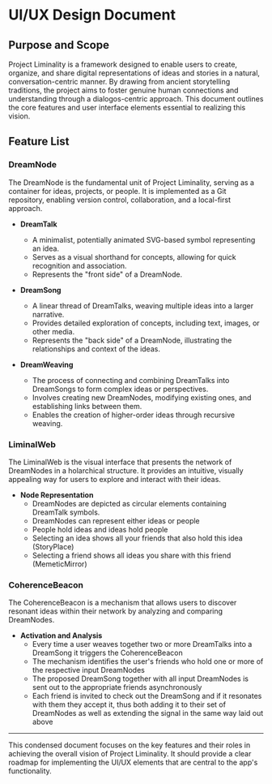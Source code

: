 # UI/UX Design Document

## Purpose and Scope

Project Liminality is a framework designed to enable users to create, organize, and share digital representations of ideas and stories in a natural, conversation-centric manner. By drawing from ancient storytelling traditions, the project aims to foster genuine human connections and understanding through a dialogos-centric approach. This document outlines the core features and user interface elements essential to realizing this vision.

## Feature List

### DreamNode
The DreamNode is the fundamental unit of Project Liminality, serving as a container for ideas, projects, or people. It is implemented as a Git repository, enabling version control, collaboration, and a local-first approach.

- **DreamTalk**
  - A minimalist, potentially animated SVG-based symbol representing an idea.
  - Serves as a visual shorthand for concepts, allowing for quick recognition and association.
  - Represents the "front side" of a DreamNode.

- **DreamSong**
  - A linear thread of DreamTalks, weaving multiple ideas into a larger narrative.
  - Provides detailed exploration of concepts, including text, images, or other media.
  - Represents the "back side" of a DreamNode, illustrating the relationships and context of the ideas.

- **DreamWeaving**
  - The process of connecting and combining DreamTalks into DreamSongs to form complex ideas or perspectives.
  - Involves creating new DreamNodes, modifying existing ones, and establishing links between them.
  - Enables the creation of higher-order ideas through recursive weaving.

### LiminalWeb
The LiminalWeb is the visual interface that presents the network of DreamNodes in a holarchical structure. It provides an intuitive, visually appealing way for users to explore and interact with their ideas.

- **Node Representation**
  - DreamNodes are depicted as circular elements containing DreamTalk symbols.
  - DreamNodes can represent either ideas or people
  - People hold ideas and ideas hold people
  - Selecting an idea shows all your friends that also hold this idea (StoryPlace)
  - Selecting a friend shows all ideas you share with this friend (MemeticMirror)


### CoherenceBeacon
The CoherenceBeacon is a mechanism that allows users to discover resonant ideas within their network by analyzing and comparing DreamNodes.

- **Activation and Analysis**
  - Every time a user weaves together two or more DreamTalks into a DreamSong it triggers the CoherenceBeacon
  - The mechanism identifies the user's friends who hold one or more of the respective input DreamNodes
  - The proposed DreamSong together with all input DreamNodes is sent out to the appropriate friends asynchronously
  - Each friend is invited to check out the DreamSong and if it resonates with them they accept it, thus both adding it to their set of DreamNodes as well as extending the signal in the same way laid out above

---

This condensed document focuses on the key features and their roles in achieving the overall vision of Project Liminality. It should provide a clear roadmap for implementing the UI/UX elements that are central to the app's functionality.